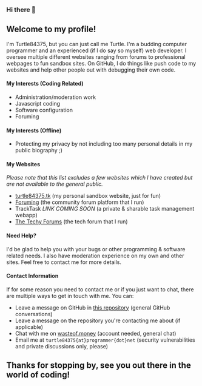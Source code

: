 ### Hi there 👋

## Welcome to my profile!

I'm Turtle84375, but you can just call me Turtle. I'm a budding computer programmer and an experienced (if I do say so myself) web developer. I oversee multiple different websites ranging from forums to professional webpages to fun sandbox sites. On GitHub, I do things like push code to my websites and help other people out with debugging their own code.

#### My Interests (Coding Related)
- Administration/moderation work
- Javascript coding
- Software configuration
- Foruming

#### My Interests (Offline)
- Protecting my privacy by not including too many personal details in my public biography ;)

#### My Websites
_Please note that this list excludes a few websites which I have created but are not available to the general public._
- [turtle84375.tk](turtle84375.tk) (my personal sandbox website, just for fun)
- [Foruming](foruming.rf.gd) (the community forum platform that I run)
- TrackTask _LINK COMING SOON_ (a private & sharable task management webapp)
- [The Techy Forums](https://techy.boards.net) (the tech forum that I run)

#### Need Help?
I'd be glad to help you with your bugs or other programming & software related needs. I also have moderation experience on my own and other sites. Feel free to contact me for more details.

#### Contact Information
If for some reason you need to contact me or if you just want to chat, there are multiple ways to get in touch with me.
You can:
- Leave a message on GitHub in [this repository](https://github.com/Turtle84375/turtle84375/discussions) (general GitHub conversations)
- Leave a message on the repository you're contacting me about (if applicable)
- Chat with me on [wasteof.money](https://wasteof.money/turtle84375) (account needed, general chat)
- Email me at `turtle84375{at}programmer{dot}net` (security vulnerabilities and private discussions only, please)

## Thanks for stopping by, see you out there in the world of coding!
